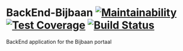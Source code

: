 # BackEnd-Bijbaan [![Maintainability](https://api.codeclimate.com/v1/badges/daf733027fa2cf0a71fc/maintainability)](https://codeclimate.com/github/studentportaal/BackEnd-Bijbaan/maintainability) [![Test Coverage](https://api.codeclimate.com/v1/badges/daf733027fa2cf0a71fc/test_coverage)](https://codeclimate.com/github/studentportaal/BackEnd-Bijbaan/test_coverage) [![Build Status](https://travis-ci.com/studentportaal/BackEnd-Bijbaan.svg?branch=master)](https://travis-ci.com/studentportaal/BackEnd-Bijbaan)
BackEnd application for the Bijbaan portaal
